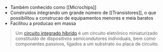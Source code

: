 - Também conhecido como [[Microchips]]
- Construídos integrando um grande número de [[Transistores]], o que possibilitou a construcao de equipamentos menores e meia baratos
- Facilitou a producao em massa

> 	Um [circuito integrado híbrido](https://pt.wikipedia.org/wiki/Circuito_integrado_h%C3%ADbrido "Circuito integrado híbrido") é um circuito eletrônico miniaturizado constituído de dispositivos semicondutores individuais, bem como componentes passivos, ligados a um substrato ou placa de circuito.